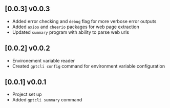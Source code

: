 ## [0.0.3] v0.0.3

* Added error checking and `debug` flag for more verbose error outputs
* Added `axios` and `cheerio` packages for web page extraction
* Updated `summary` program with ability to parse web urls

## [0.0.2] v0.0.2

* Environement variable reader
* Created `gptcli config` command for environment variable configuration

## [0.0.1] v0.0.1

* Project set up
* Added `gptcli summary` command